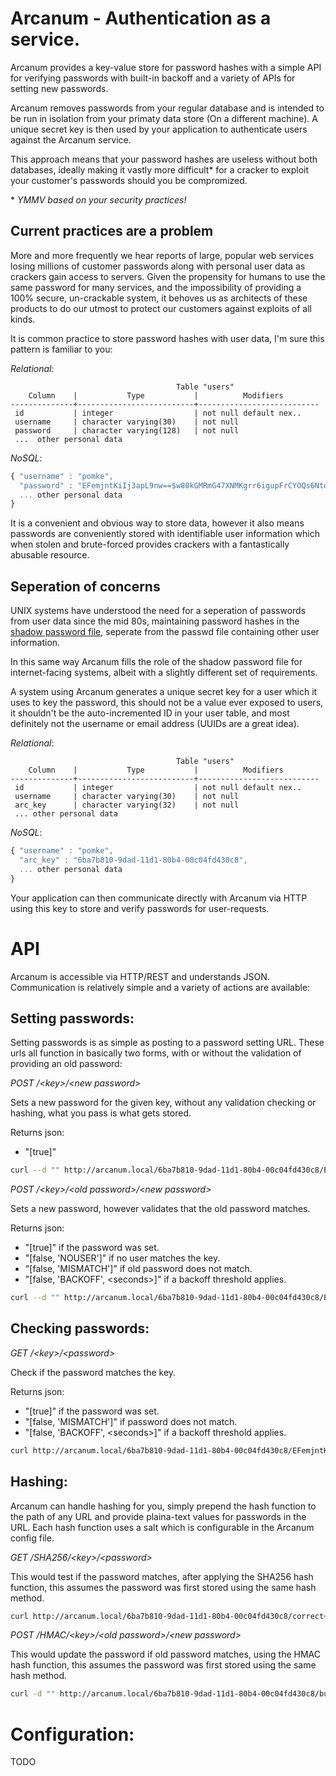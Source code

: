 Arcanum - Authentication as a service.
======================================

Arcanum provides a key-value store for password hashes with a simple API for
verifying passwords with built-in backoff and a variety of APIs for setting 
new passwords. 

Arcanum removes passwords from your regular database and is intended to be 
run in isolation from your primaty data store (On a different machine). A
unique secret key is then used by your application to authenticate users 
against the Arcanum service. 

This approach means that your password hashes are useless without both 
databases, ideally making it vastly more difficult\* for a cracker to
exploit your customer's passwords should you be compromized.

\* _YMMV based on your security practices!_

Current practices are a problem
-------------------------------

More and more frequently we hear reports of large, popular web services
losing millions of customer passwords along with personal user data as 
crackers gain access to servers.  Given the propensity for humans to use
the same password for many services, and the impossibility of providing 
a 100% secure, un-crackable system, it behoves us as architects of these
products to do our utmost to protect our customers against exploits of 
all kinds. 

It is common practice to store password hashes with user data, I'm sure
this pattern is familiar to you:

*Relational*:

```
                                     Table "users"
    Column    |           Type           |          Modifiers                        
--------------+--------------------------+---------------------------
 id           | integer                  | not null default nex..
 username     | character varying(30)    | not null
 password     | character varying(128)   | not null
 ...  other personal data

```

*NoSQL*:

```javascript 
{ "username" : "pomke", 
  "password" : "EFemjntKiIj3apL9nw==$w80kGMRmG47XNMKgrr6igupFrCYOQs6Nto9bsA==",
  ... other personal data
}
```

It is a convenient and obvious way to store data, however it also
means passwords are conveniently stored with identifiable user information
which when stolen and brute-forced provides crackers with a fantastically 
abusable resource.


Seperation of concerns
----------------------

UNIX systems have understood the need for a seperation of passwords from 
user data since the mid 80s, maintaining password hashes in the [shadow password
file](http://en.wikipedia.org/wiki/Shadow_password), seperate from the passwd
file containing other user information. 

In this same way Arcanum fills the role of the shadow password file for 
internet-facing systems, albeit with a slightly different set of requirements.

A system using Arcanum generates a unique secret key for a user which it uses 
to key the password, this should not be a value ever exposed to users, it 
shouldn't be the auto-incremented ID in your user table, and most definitely 
not the username or email address (UUIDs are a great idea). 

*Relational*:

```
                                     Table "users"
    Column    |           Type           |          Modifiers                        
--------------+--------------------------+---------------------------
 id           | integer                  | not null default nex..
 username     | character varying(30)    | not null
 arc_key      | character varying(32)    | not null
 ... other personal data

```

*NoSQL*:

```javascript 
{ "username" : "pomke", 
  "arc_key" : "6ba7b810-9dad-11d1-80b4-00c04fd430c8",
  ... other personal data
}
```

Your application can then communicate directly with Arcanum via HTTP
using this key to store and verify passwords for user-requests. 


API
===

Arcanum is accessible via HTTP/REST and understands JSON. Communication
is relatively simple and a variety of actions are available:


Setting passwords:
------------------

Setting passwords is as simple as posting to a password setting URL. These urls
all function in basically two forms, with or without the validation of providing
an old password:

*POST /\<key\>/\<new password\>* 

Sets a new password for the given key, without any validation checking or 
hashing, what you pass is what gets stored.

Returns json: 

* "[true]" 

```sh
curl --d "" http://arcanum.local/6ba7b810-9dad-11d1-80b4-00c04fd430c8/EFemjntKiIj3apL9nw%3d%3d%24w80kGMRmG47XNMKgrr6igupFrCYOQs6Nto9bsA%3d%3d
```

*POST /\<key\>/\<old password\>/\<new password\>* 

Sets a new password, however validates that the old password matches. 

Returns json:

* "[true]" if the password was set.
* "[false, 'NOUSER']" if no user matches the key.
* "[false, 'MISMATCH']" if old password does not match.
* "[false, 'BACKOFF', \<seconds\>]" if a backoff threshold applies.

```sh
curl --d "" http://arcanum.local/6ba7b810-9dad-11d1-80b4-00c04fd430c8/EFemjntKiIj3apL9nw%3d%3d%24w80kGMRmG47XNMKgrr6igupFrCYOQs6Nto9bsA%3d%3d/jW4t9FJn4FyYYpMtbw%3d%3d%2frvZyV%2bgXg6ZBU2bUtbN9K18e5nPjg%3d%3d
```

Checking passwords:
-------------------

*GET /\<key\>/\<password\>* 

Check if the password matches the key.

Returns json:

* "[true]" if the password was set.
* "[false, 'MISMATCH']" if password does not match.
* "[false, 'BACKOFF', \<seconds\>]" if a backoff threshold applies.

```sh
curl http://arcanum.local/6ba7b810-9dad-11d1-80b4-00c04fd430c8/EFemjntKiIj3apL9nw%3d%3d%24w80kGMRmG47XNMKgrr6igupFrCYOQs6Nto9bsA%3d%3d
```

Hashing:
--------

Arcanum can handle hashing for you, simply prepend the hash function to the path
of any URL and provide plaina-text values for passwords in the URL. Each hash 
function uses a salt which is configurable in the Arcanum config file. 

*GET /SHA256/\<key\>/\<password\>* 

This would test if the password matches, after applying the SHA256 hash function,
this assumes the password was first stored using the same hash method.

```sh
curl http://arcanum.local/6ba7b810-9dad-11d1-80b4-00c04fd430c8/correct+horse+battery+staple
```

*POST /HMAC/\<key\>/\<old password\>/\<new password\>* 

This would update the password if old password matches, using the HMAC hash
function, this assumes the password was first stored using the same hash method.

```sh
curl -d "" http://arcanum.local/6ba7b810-9dad-11d1-80b4-00c04fd430c8/butterfly27/correct+horse+battery+staple
```


Configuration:
==============

TODO


